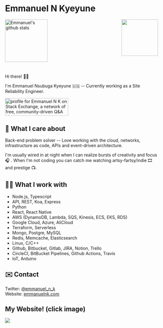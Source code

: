 # Emmanuel N Kyeyune 



<a href="https://github.com/emmanuelnk/github-readme-stats"><img src="https://github-readme-stats.vercel.app/api?username=emmanuelnk" alt="Emmanuel's github stats" height="140" valign="middle"></a>
<a href="https://www.youracclaim.com/badges/a3152cd8-e8dd-4c7b-8d26-e98e3f5f3bdb/public_url"><img src="https://user-images.githubusercontent.com/19330930/129369512-9f686c0f-204d-410b-b982-cfccb251732b.png" width="120" height="120" valign="middle" align="right"></a> 

#

Hi there! 👋🏿

I'm Emmanuel Nsubuga Kyeyune 🇺🇬  -- Currently working as a Site Reliability Engineer. 

<a href="https://stackexchange.com/users/3555135"><img src="https://stackexchange.com/users/flair/3555135.png?theme=clean" width="208" height="58" alt="profile for Emmanuel N K on Stack Exchange, a network of free, community-driven Q&amp;A sites" title="profile for Emmanuel N K on Stack Exchange, a network of free, community-driven Q&amp;A sites"></a> 

## 🐻 What I care about

Back-end problem solver -- Love working with the cloud, networks, infrastructure as code, APIs and event-driven architecture. 

I'm usually wired in at night when I can realize bursts of creativity and focus 🎧 . When I'm not coding you can catch me watching artsy-fartsy/indie 🎞️ and prestige 📺.

## 👷🏿 What I work with
- Node.js, Typescript
- API, REST, Koa, Express
- Python
- React, React Native
- AWS (DynamoDB, Lambda, SQS, Kinesis, ECS, EKS, RDS)
- Google Cloud, Azure, AliCloud
- Terraform, Serverless
- Mongo, Postgre, MySQL
- Redis, Memcache, Elasticsearch
- Linux, C/C++
- Github, Bitbucket, Gitlab, JIRA, Notion, Trello
- CircleCI, BitBucket Pipelines, Github Actions, Travis
- IoT, Arduino

## ✉️ Contact
Twitter: [@emmanuel_n_k](https://twitter.com/emmanuel_n_k)  
Website: [emmanuelnk.com](https://emmanuelnk.com)

## My Website! (click image)
[<img src="https://user-images.githubusercontent.com/19330930/129368549-2a6f361a-a9df-4fba-9770-d7e81ed64f5f.gif">](https://emmanuelnk.com)

